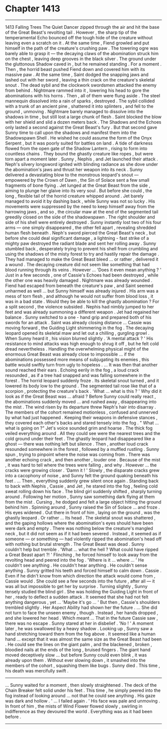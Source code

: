 
# Chapter 1413


---

1413 Falling Trees
The Quiet Dancer zipped through the air and hit the base of the Great Beast's revolting tail . However , the sharp tip of the temperamental Echo bounced off the tough hide of the creature without leaving even a scratch on it .
At the same time , Fiend growled and put himself in the path of the creature's crushing paw . The towering ogre was barely able to grasp it — the decaying claws of the abomination struck him on the chest , leaving deep grooves in the black silver . The ground under the gluttonous Shadow caved in , but he remained standing .
For a moment .
Then , the horrid beast pushed Fiend down and covered him with its massive paw . At the same time , Saint dodged the snapping jaws and lashed out with her sword , leaving a thin crack on the creature's skeletal snout .
The dead sybil and the clockwork swordsmen attacked the enemy from behind . Nightmare rammed into it , lowering his head to gore the abominations with his horns .
Then , all of them were flung aside . The steel mannequin dissolved into a rain of sparks , destroyed . The sybil collided with a trunk of an ancient pine , shattered it into splinters , and fell to the ground , unmoving . Nightmare barely managed to dissolve into the shadows in time , but still lost a large chunk of flesh . Saint blocked the blow with her shield and slid a dozen meters back .
The Shadows and the Echoes only lasted a second against the Great Beast's fury .
But that second gave Sunny time to call upon the shadows and manifest them into the Shadowspawn Shell . He wished he could assume the form of the Onyx Serpent , but it was poorly suited for battles on land .
A tide of darkness flowed from the open gate of the Shadow Lantern , rising to form into countless chains . They bound the ghastly creature like ropes , but were torn apart a moment later .
Sunny , Nephis , and Jet launched their attack .
Neph's silvery longsword ignited with blinding radiance as she dove under the abomination's jaws and thrust her weapon into its neck . Sunny delivered a devastating blow to the monstrous leopard's snout — empowered by the Crown of Dawn , the Sin of Solace sent a few small fragments of bone flying . Jet lunged at the Great Beast from the side , aiming to plunge her glaive into its very soul .
But before she could , the long , flexible tail of the horrid creature whipped around . Jet barely managed to avoid it by dashing back , while Sunny was not so lucky . His movements were suppressed by the need to keep himself away from the harrowing jaws , and so , the circular maw at the end of the segmented tail greedily closed on the side of the shadowspawn .
The right shoulder and side of his shell were entirely destroyed . Sunny instantly lost two of his four arms — one simply disappeared , the other fell apart , revealing shredded human flesh beneath .
Neph's sword pierced the Great Beast's neck , but before she could deal significant damage , a lightning - fast strike of a mighty paw destroyed the radiant blade and sent her rolling away .
Sunny stumbled back , desperately trying to prevent his shell from crumbling and using the shadows of the misty forest to try and hastily repair the damage .
They had managed to make the Great Beast bleed … or rather , delivered it a wound . The decaying creature did not seem like something that had blood running through its veins . However …
'Does it even mean anything ? '
Just in a few seconds , one of Cassie's Echoes had been destroyed , while the other one was heavily damaged . Nightmare was already wounded . Fiend had escaped from beneath the creature's paw , and Saint seemed unharmed as well … but Sunny himself was already injured . His arm was a mess of torn flesh , and although he would not suffer from blood loss , it was in a bad state .
Would they be able to kill the ghastly abomination ?
For a split second , the violence subsided .
Nephis had nimbly jumped to her feet and was already summoning a different weapon . Jet had regained her balance . Sunny switched to a one - hand grip and prepared both of his swords for an attack . Saint was already closing distance …
Cassie was moving forward , the Guiding Light shimmering in the fog .
The decaying leopard opened its skeletal maw and let out a chilling , gurgling growl .
When Sunny heard it , his vision blurred slightly .
'A mental attack ? '
His resistance to mind attacks was high enough to shrug it off , but he felt cold dread nevertheless . Handling the overwhelming physical might of the enormous Great Beast was already close to impossible … if the abominations possessed more means of subjugating its enemies , this battle would swiftly turn from ugly to hopeless .
… It was then that another sound reached their ears .
Echoing eerily in the fog , a loud crack resounded , as if a tree had snapped and was falling somewhere in the forest .
The horrid leopard suddenly froze .
Its skeletal snout turned , and it lowered its body low to the ground . The segmented tail rose like that of a scorpion , protecting the creature's back .
'What … what is this ? '
Why did it look as if the Great Beast was … afraid ?
Before Sunny could really react , the abominations suddenly moved … and rushed away , disappearing into the mist . The wind risen by its departure threw Neph's hair into disarray .
The members of the cohort remained motionless , confused and unnerved by what had just happened . Keeping their weapons in defensive stances , they covered each other's backs and stared tensely into the fog .
" What … what is going on ?"
Jet's voice sounded grim and hoarse .
The thick fog veiled everything around . All they could see were the nearest trees and the cold ground under their feet . The ghastly leopard had disappeared like a ghost — there was nothing left but silence .
Then , another loud crack resounded somewhere in the forest , followed by a muffled rustling . Sunny spun , trying to pinpoint where the noise was coming from .
There was another echoing crack , and then another , louder one . Because of the mist , it was hard to tell where the trees were falling , and why . However … the cracks were growing closer .
'Damn it ! '
Slowly , the disparate cracks grew into a cacophony of noise , and Sunny felt the ground quaking beneath his feet .
… Then , everything suddenly grew silent once again .
Standing back to back with Nephis , Cassie , and Jet , he stared into the fog , feeling cold sweat rolling down his face .
The blind girl suddenly shifted , sharply turning around . Following her motion , Sunny saw something dark flying at them from the mist . Cursing , he dodged and felt a large object hitting the ground behind him .
Spinning around , Sunny raised the Sin of Solace … and froze .
His eyes widened .
Out there in front of him , laying on the ground , was the ghastly leopard . Or rather ...
Its head .
The skeletal snout was shattered , and the gaping hollows where the abomination's eyes should have been were dark and empty . There was nothing below the creature's mangled neck , but it did not seem as if it had been severed . Instead , it seemed as if someone — or something — had violently ripped the abomination's head off with nothing but brutal strength .
The Great Beast was dead .
Sunny couldn't help but tremble .
'What … what the hell ? What could have ripped a Great Beast apart ?! '
Flinching , he forced himself to look away from the revolting head and peered into the fog .
'Where is it … where … '
He couldn't see anything . He couldn't hear anything . He couldn't sense anything .
Sunny gritted his teeth and forced himself to calm down .
Cassie .
Even if he didn't know from which direction the attack would come from , Cassie would . She could see a few seconds into the future , after all — it was all but impossible to get her by surprise .
Turning slightly , Sunny tensely studied the blind girl . She was holding the Guiding Light in front of her , ready to deflect a sudden attack . It seemed that she had not felt anything dangerous , yet …
'Maybe it's go … '
But then , Cassie's shoulders trembled slightly . Her Aspect Ability had shown her the future .
... She did not turn to face the unseen enemy , though .
Instead , her hands dropped , and she lowered her head .
Which meant …
That in the future Cassie saw , there was no escape .
Sunny stared at her in disbelief .
'No ! '
A moment later , he was swallowed by a heavy shadow .
Looking up , Sunny saw a hand stretching toward them from the fog above . It seemed like a human hand … except that it was almost the same size as the Great Beast had been . He could see the lines on the giant palm , and the blackened , broken , bloodied nails at the ends of the long , bruised fingers .
The giant hand moved deceptively slow … but before Sunny could even blink , it was already upon them .
Without ever slowing down , it smashed into the members of the cohort , squashing them like bugs .
Sunny died .
This time , his death was mercifully swift .
***
... Sunny waited for a moment , then slowly straightened .
The deck of the Chain Breaker felt solid under his feet . This time , he simply peered into the fog instead of looking around … not that he could see anything .
His gaze was dark and hollow .
' ... I failed again . '
His face was pale and unmoving .
In front of him , the mists of Wind Flower flowed slowly , swirling in indifference as they devoured the world .
Everything was as it had been before .

---

